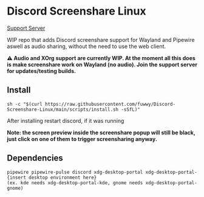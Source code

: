 # Discord Screenshare Linux
[Support Server](https://discord.gg/UKzXq7xkNU)

WIP repo that adds Discord screenshare support for Wayland and Pipewire aswell as audio sharing, without the need to use the web client.

**⚠️  Audio and XOrg support are currently WIP. At the moment all this does is make screenshare work on Wayland (no audio). Join the support server for updates/testing builds.**

## Install
```
sh -c "$(curl https://raw.githubusercontent.com/fuwwy/Discord-Screenshare-Linux/main/scripts/install.sh -sSfL)"
```
After installing restart discord, if it was running

**Note: the screen preview inside the screenshare popup will still be black, just click on one of them to trigger screensharing anyway.**

## Dependencies
```
pipewire pipewire-pulse discord xdg-desktop-portal xdg-desktop-portal-{insert desktop environment here} 
(ex. kde needs xdg-desktop-portal-kde, gnome needs xdg-desktop-portal-gnome)
```
